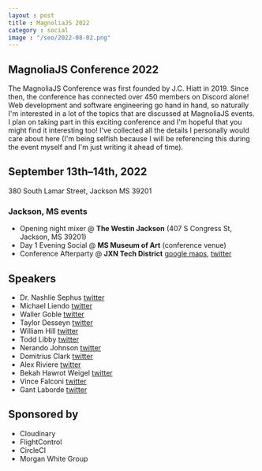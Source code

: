 ```yaml
---
layout : post
title : MagnoliaJS 2022
category : social
image : "/seo/2022-08-02.png"
---
```


## MagnoliaJS Conference 2022

The MagnoliaJS Conference was first founded by J.C. Hiatt in 2019. Since then, the conference has connected over 450 members on Discord alone! Web development and software engineering go hand in hand, so naturally I'm interested in a lot of the topics that are discussed at MagnoliaJS events. I plan on taking part in this exciting conference and I'm hopeful that you might find it interesting too! I've collected all the details I personally would care about here (I'm being selfish because I will be referencing this during the event myself and I'm just writing it ahead of time).

## September 13th–14th, 2022  

380 South Lamar Street, Jackson MS 39201

### Jackson, MS events

* Opening night mixer @ **The Westin Jackson** (407 S Congress St, Jackson, MS 39201)
* Day 1 Evening Social @ **MS Museum of Art** (conference venue)
* Conference Afterparty @ **JXN Tech District** [google maps](https://www.google.com/maps/dir/?api=1&destination=N%20Gallatin%20St,%20Jackson,%20MS%2039203,%20USA), [twitter](https://twitter.com/JXNTechDistrict)

## Speakers

* Dr. Nashlie Sephus [twitter](https://twitter.com/phenomenashlie)
* Michael Liendo [twitter](https://twitter.com/mtliendo)
* Waller Goble [twitter](https://twitter.com/WallerGoble)
* Taylor Desseyn [twitter](https://twitter.com/tdesseyn)
* William Hill [twitter](https://twitter.com/emjay_hill)
* Todd Libby [twitter](https://twitter.com/toddlibby)
* Nerando Johnson [twitter](https://twitter.com/nerajno)
* Domitrius Clark [twitter](https://twitter.com/domitriusclark)
* Alex Riviere [twitter](https://twitter.com/fimion)
* Bekah Hawrot Weigel [twitter](https://twitter.com/BekahHW)
* Vince Falconi [twitter](https://twitter.com/vincefalconi)
* Gant Laborde [twitter](https://twitter.com/GantLaborde)

## Sponsored by

* Cloudinary
* FlightControl
* CircleCI
* Morgan White Group
